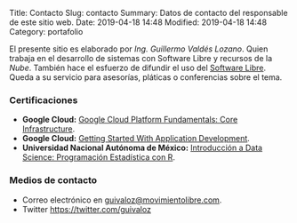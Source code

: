 Title: Contacto
Slug: contacto
Summary: Datos de contacto del responsable de este sitio web.
Date: 2019-04-18 14:48
Modified: 2019-04-18 14:48
Category: portafolio


El presente sitio es elaborado por *Ing. Guillermo Valdés Lozano*.
Quien trabaja en el desarrollo de sistemas con Software Libre y recursos de la _Nube_.
También hace el esfuerzo de difundir el uso del [Software Libre](http://es.wikipedia.org/wiki/Software_libre).
Queda a su servicio para asesorías, pláticas o conferencias sobre el tema.

### Certificaciones

* **Google Cloud:** [Google Cloud Platform Fundamentals: Core Infrastructure](https://www.coursera.org/account/accomplishments/verify/75LY3F5LM57E).
* **Google Cloud:** [Getting Started With Application Development](https://www.coursera.org/account/accomplishments/verify/T24NTA2ZYV5H).
* **Universidad Nacional Autónoma de México:** [Introducción a Data Science: Programación Estadística con R](https://www.coursera.org/account/accomplishments/verify/ZLGM6MAWULPL).

### Medios de contacto

* Correo electrónico en <guivaloz@movimientolibre.com>.
* Twitter <https://twitter.com/guivaloz>
